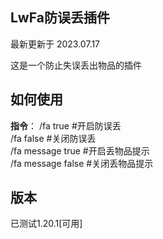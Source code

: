 ## LwFa防误丢插件

最新更新于 2023.07.17

这是一个防止失误丢出物品的插件

## 如何使用

**指令**：
/fa true #开启防误丢<br />
/fa false #关闭防误丢<br />
/fa message true #开启丢物品提示<br />
/fa message false #关闭丢物品提示<br />

## 版本

已测试1.20.1[可用]
